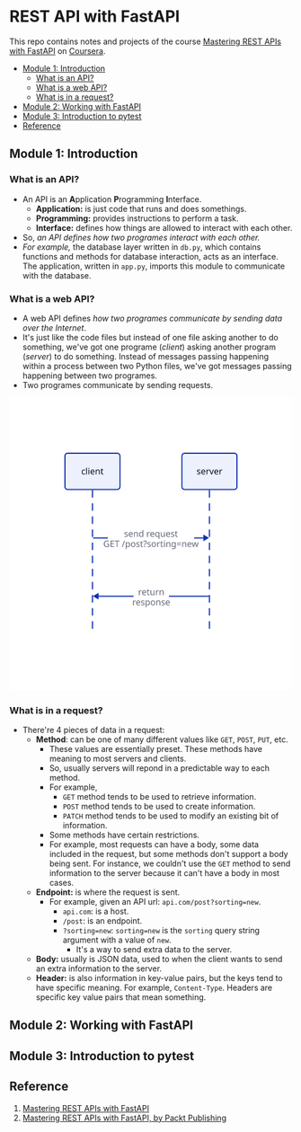 # REST API with FastAPI <!-- omit in toc -->

This repo contains notes and projects of the course [Mastering REST APIs with FastAPI](https://www.coursera.org/learn/packt-mastering-rest-apis-with-fastapi-1xeea/home) on [Coursera](https://www.coursera.org).

- [Module 1: Introduction](#module-1-introduction)
  - [What is an API?](#what-is-an-api)
  - [What is a web API?](#what-is-a-web-api)
  - [What is in a request?](#what-is-in-a-request)
- [Module 2: Working with FastAPI](#module-2-working-with-fastapi)
- [Module 3: Introduction to pytest](#module-3-introduction-to-pytest)
- [Reference](#reference)


## Module 1: Introduction

### What is an API?

- An API is an **A**pplication **P**rogramming **I**nterface.
  - **Application:** is just code that runs and does somethings.
  - **Programming:** provides instructions to perform a task.
  - **Interface:** defines how things are allowed to interact with each other.
- So, *an API defines how two programes interact with each other.*
- *For example,* the database layer written in `db.py`, which contains functions and methods for database interaction, acts as an interface. The application, written in `app.py`, imports this module to communicate with the database.

### What is a web API?

- A web API defines *how two programes communicate by sending data over the Internet*.
- It's just like the code files but instead of one file asking another to do something, we've got one programe (*client*) asking another program (*server*) to do something. Instead of messages passing happening within a process between two Python files, we've got messages passing happening between two programes.
- Two programes communicate by sending requests.

![API communication](images/api_communication.svg)

### What is in a request?

- There're 4 pieces of data in a request:
  - **Method**: can be one of many different values like `GET`, `POST`, `PUT`, etc.
    - These values are essentially preset. These methods have meaning to most servers and clients.
    - So, usually servers will repond in a predictable way to each method.
    - For example,
      - `GET` method tends to be used to retrieve information.
      - `POST` method tends to be used to create information.
      - `PATCH` method tends to be used to modify an existing bit of information.
    - Some methods have certain restrictions.
    - For example, most requests can have a body, some data included in the request, but some methods don't support a body being sent. For instance, we couldn't use the `GET` method to send information to the server because it can't have a body in most cases.
  - **Endpoint:** is where the request is sent.
    - For example, given an API url: `api.com/post?sorting=new`.
      - `api.com`: is a host.
      - `/post`: is an endpoint.
      - `?sorting=new`: `sorting=new` is the `sorting` query string argument with a value of `new`.
        - It's a way to send extra data to the server.
  - **Body:** usually is JSON data, used to when the client wants to send an extra information to the server.
  - **Header:** is also information in key-value pairs, but the keys tend to have specific meaning. For example, `Content-Type`. Headers are specific key value pairs that mean something.

## Module 2: Working with FastAPI

## Module 3: Introduction to pytest

## Reference

1. [Mastering REST APIs with FastAPI](https://www.coursera.org/learn/packt-mastering-rest-apis-with-fastapi-1xeea/)
2. [Mastering REST APIs with FastAPI, by Packt Publishing](https://github.com/vuanhtuan1012/Mastering-REST-APIs-with-FastAPI)
